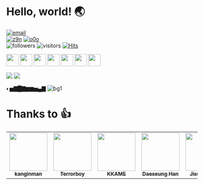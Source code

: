 # Hello, world! 🌏
[![email](https://img.shields.io/badge/email-z9n%40kakao.com-yellow)](mailto:z9n@kakao.com)  
[![z9n](https://img.shields.io/badge/site-https%3A%2F%2Fz9n.net-green)](https://z9n.net) 
[![o0o](https://img.shields.io/badge/site-https%3A%2F%2Fo0o.st-green)](https://o0o.st)  
![followers](https://img.shields.io/github/followers/Terrorboy?style=social) 
![visitors](https://visitor-badge.laobi.icu/badge?page_id=z9n.Terrorboy)
[![Hits](https://hits.seeyoufarm.com/api/count/incr/badge.svg?url=https%3A%2F%2Fgithub.com%2Fterrorboy&count_bg=%2379C83D&title_bg=%23555555&icon=&icon_color=%23E7E7E7&title=hits&edge_flat=false)](https://hits.seeyoufarm.com)

<img height="32" width="32" src="https://cdn.jsdelivr.net/npm/simple-icons@v3/icons/codeigniter.svg" /> <img height="32" width="32" src="https://cdn.jsdelivr.net/npm/simple-icons@v3/icons/php.svg" /> <img height="32" width="32" src="https://cdn.jsdelivr.net/npm/simple-icons@v3/icons/mysql.svg" /> <img height="32" width="32" src="https://cdn.jsdelivr.net/npm/simple-icons@v3/icons/jquery.svg" /> <img height="32" width="32" src="https://cdn.jsdelivr.net/npm/simple-icons@v3/icons/markdown.svg" /> <img height="32" width="32" src="https://cdn.jsdelivr.net/npm/simple-icons@v3/icons/github.svg" /> <img height="32" width="32" src="https://cdn.jsdelivr.net/npm/simple-icons@v3/icons/gitlab.svg" />
  
  
![](https://github-readme-stats.vercel.app/api/top-langs/?username=Terrorboy&theme=onedark) 
![](https://github-readme-stats.vercel.app/api?username=Terrorboy&count_private=true&show_icons=true&theme=onedark)

  
  
◐▅▇█▇▆▆▅▄▇
![bg1](https://user-images.githubusercontent.com/5427199/93628873-431c9480-fa22-11ea-9bc3-365a8ad72dca.jpg)


# Thanks to 👍
<!-- ALL-CONTRIBUTORS-LIST:START - Do not remove or modify this section -->
<!-- prettier-ignore-start -->
<!-- markdownlint-disable -->
<table>
  <tr>
    <td align="center"><a href="https://github.com/kanginman"><img src="https://avatars0.githubusercontent.com/u/25993329?v=4" width="100px;" alt=""/><br /><sub><b>kanginman</b></sub></a></td>
    <td align="center"><a href="https://z9n.net"><img src="https://avatars1.githubusercontent.com/u/5427199?v=4" width="100px;" alt=""/><br /><sub><b>Terrorboy</b></sub></a></td>
    <td align="center"><a href="https://kkame.net"><img src="https://avatars3.githubusercontent.com/u/4939813?v=4" width="100px;" alt=""/><br /><sub><b>KKAME</b></sub></a></td>
    <td align="center"><a href="https://github.com/hoksi"><img src="https://avatars3.githubusercontent.com/u/4138634?v=4" width="100px;" alt=""/><br /><sub><b>Daeseung Han</b></sub></a></td>
    <td align="center"><a href="https://github.com/narusas"><img src="https://avatars1.githubusercontent.com/u/1133479?v=4" width="100px;" alt=""/><br /><sub><b>Jisung, Ahn</b></sub></a></td>
  </tr>
</table>

<!-- markdownlint-enable -->
<!-- prettier-ignore-end -->
<!-- ALL-CONTRIBUTORS-LIST:END -->
